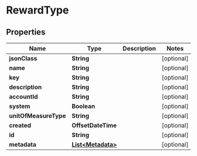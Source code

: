 

# RewardType


## Properties

Name | Type | Description | Notes
------------ | ------------- | ------------- | -------------
**jsonClass** | **String** |  |  [optional]
**name** | **String** |  |  [optional]
**key** | **String** |  |  [optional]
**description** | **String** |  |  [optional]
**accountId** | **String** |  |  [optional]
**system** | **Boolean** |  |  [optional]
**unitOfMeasureType** | **String** |  |  [optional]
**created** | **OffsetDateTime** |  |  [optional]
**id** | **String** |  |  [optional]
**metadata** | [**List&lt;Metadata&gt;**](Metadata.md) |  |  [optional]



